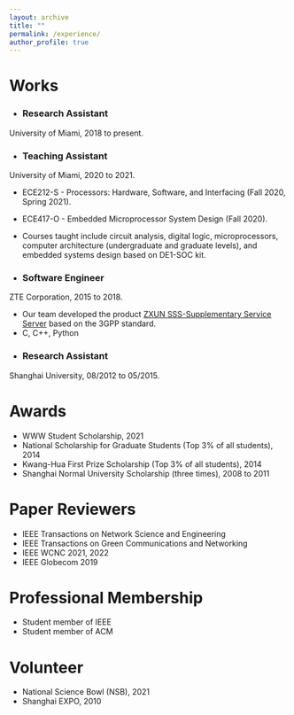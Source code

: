 ```yaml
---
layout: archive
title: ""
permalink: /experience/
author_profile: true
---
```


# Works
* ### **Research Assistant**
University of Miami, 2018 to present.
* ### **Teaching Assistant**
University of Miami, 2020 to 2021.
  * ECE212-S - Processors: Hardware, Software, and Interfacing (Fall 2020, Spring 2021).
  * ECE417-O - Embedded Microprocessor System Design (Fall 2020).
  * Courses taught include circuit analysis, digital logic, microprocessors, computer architecture (undergraduate and graduate levels), and embedded systems design based on DE1-SOC kit.

* ### **Software Engineer**
ZTE Corporation,  2015 to 2018.
  * Our team developed the product [ZXUN SSS-Supplementary Service Server](https://www.zte.com.cn/global/products/core_network/packet_core/voice_communication/425187) based on the 3GPP standard.
  * C, C++, Python
* ### Research Assistant
Shanghai University, 08/2012 to 05/2015.

# Awards
- WWW Student Scholarship, 2021
- National Scholarship for Graduate Students (Top 3% of all students), 2014
- Kwang-Hua First Prize Scholarship (Top 3% of all students), 2014
- Shanghai Normal University Scholarship (three times), 2008 to 2011

# Paper Reviewers
- IEEE Transactions on Network Science and Engineering
- IEEE Transactions on Green Communications and Networking
- IEEE WCNC 2021, 2022
- IEEE Globecom 2019

# Professional Membership
- Student member of IEEE
- Student member of ACM

# Volunteer
- National Science Bowl (NSB), 2021
- Shanghai EXPO, 2010
